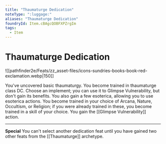 ```yaml
---
title: "Thaumaturge Dedication"
noteType: ":luggage:"
aliases: "Thaumaturge Dedication"
foundryId: Item.cBAgcQOBFXPZrgIm
tags:
  - Item
---
```


# Thaumaturge Dedication
![[pathfinder2e/Feats/zz_asset-files/icons-sundries-books-book-red-exclamation.webp|150]]

You've uncovered basic thaumaturgy. You become trained in thaumaturge class DC. Choose an implement; you can use it to Glimpse Vulnerability, but don't gain its benefits. You also gain a few esoterica, allowing you to use esoterica actions. You become trained in your choice of Arcana, Nature, Occultism, or Religion; if you were already trained in these, you become trained in a skill of your choice. You gain the [[Glimpse Vulnerability]] action.

* * *

**Special** You can't select another dedication feat until you have gained two other feats from the [[Thaumaturge]] archetype.
